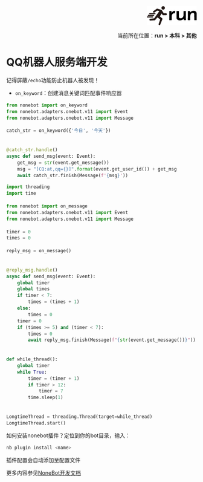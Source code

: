 <div align="right"><a href="https://github.com/YuXiang187/run"><img src="./assets/run.png"></a></div>
<p align="right">当前所在位置：<strong>run > 本科 > 其他</strong></p>

# QQ机器人服务端开发

记得屏蔽`/echo`功能防止机器人被发现！

* `on_keyword`：创建消息关键词匹配事件响应器

```python
from nonebot import on_keyword
from nonebot.adapters.onebot.v11 import Event
from nonebot.adapters.onebot.v11 import Message

catch_str = on_keyword({'今日', '今天'})


@catch_str.handle()
async def send_msg(event: Event):
    get_msg = str(event.get_message())
    msg = "[CQ:at,qq={}]".format(event.get_user_id()) + get_msg
    await catch_str.finish(Message(f'{msg}'))
```

```python
import threading
import time

from nonebot import on_message
from nonebot.adapters.onebot.v11 import Event
from nonebot.adapters.onebot.v11 import Message

timer = 0
times = 0

reply_msg = on_message()


@reply_msg.handle()
async def send_msg(event: Event):
    global timer
    global times
    if timer < 7:
        times = (times + 1)
    else:
        times = 0
    timer = 0
    if (times >= 5) and (timer < 7):
        times = 0
        await reply_msg.finish(Message(f"{str(event.get_message())}"))


def while_thread():
    global timer
    while True:
        timer = (timer + 1)
        if timer > 12:
            timer = 7
        time.sleep(1)


LongtimeThread = threading.Thread(target=while_thread)
LongtimeThread.start()
```

如何安装nonebot插件？定位到你的bot目录，输入：

```bash
nb plugin install <name>
```

插件配置会自动添加至配置文件

更多内容参见[NoneBot开发文档](https://v2.nonebot.dev)